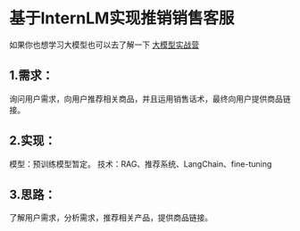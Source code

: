 # 基于InternLM实现推销销售客服
如果你也想学习大模型也可以去了解一下 [大模型实战营](https://github.com/InternLM/Tutorial)
## 
## 1.需求：
询问用户需求，向用户推荐相关商品，并且运用销售话术，最终向用户提供商品链接。
## 2.实现：
 模型：预训练模型暂定。
 技术：RAG、推荐系统、LangChain、fine-tuning
## 3.思路：
了解用户需求，分析需求，推荐相关产品，提供商品链接。

